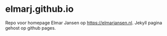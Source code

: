 # elmarj.github.io
Repo voor homepage Elmar Jansen op https://elmarjansen.nl. Jekyll pagina gehost op github pages.
